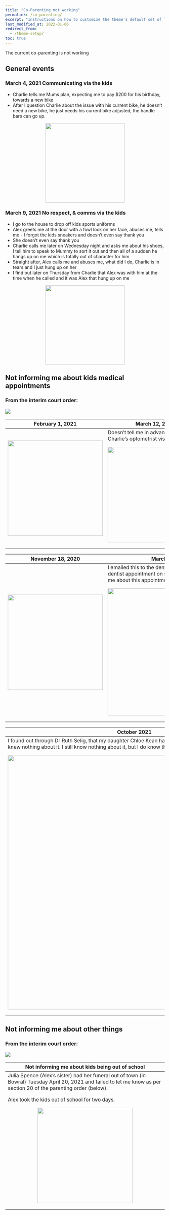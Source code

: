 ```yaml
---
title: "Co-Parenting not working"
permalink: /co_parenting/
excerpt: "Instructions on how to customize the theme's default set of layouts, includes, and stylesheets when using the Ruby Gem version."
last_modified_at: 2022-01-06
redirect_from:
  - /theme-setup/
toc: true
---
```

The current co-parenting is not working

## General events

### March 4, 2021 Communicating via the kids

- Charlie tells me Mums plan, expecting me to pay $200 for his birthday, towards a new bike
- After I question Charlie about the issue with his current bike, he doesn’t need a new bike, he just needs his current bike adjusted, the handle bars can go up.

<p align="center"><img style="vertical-align:middle;margin:0px 0px 0px 0px" width="250" src="../blobs/coparenting/March42021.jpg"</p>

### March 9, 2021 No respect, & comms via the kids

- I go to the house to drop off kids sports uniforms
- Alex greets me at the door with a fowl look on her face, abuses me, tells me - I forgot the kids sneakers and doesn’t even say thank you
- She doesn’t even say thank you
- Charlie calls me later on Wednesday night and asks me about his shoes, I tell him to speak to Mummy to sort it out and then all of a sudden he hangs up on me which is totally out of character for him
- Straight after, Alex calls me and abuses me, what did I do, Charlie is in tears and I just hung up on her
- I find out later on Thursday from Charlie that Alex was with him at the time when he called and it was Alex that hung up on me

<p align="center"><img style="vertical-align:middle;margin:0px 0px 0px 0px" width="250" src="../blobs/coparenting/March92021.jpg"</p>

## Not informing me about kids medical appointments

### From the interim court order:

![](../blobs/coparenting/court_order_medical.png)

| February 1, 2021 | March 12, 2021 |
| ----------- | ----------- |
| <p align="center"><img style="vertical-align:middle;margin:0px 0px 0px 0px" width="300" src="../blobs/coparenting/kids_medical_appointments1.jpg"></p> | Doesn’t tell me in advance about the Charlie’s optometrist visit <p align="center"><img style="vertical-align:middle;margin:0px 0px 0px 0px" width="300" src="../blobs/coparenting/kids_medical_appointments2.jpg"></p> |

| November 18, 2020 | March 23, 2021 |
| ----------- | ----------- |
| <p align="center"><img style="vertical-align:middle;margin:0px 0px 0px 0px" width="300" src="../blobs/coparenting/kids_medical_appointments3.png"></p> | I emailed this to the dentist and knew of the kids dentist appointment on said date, but Alex never tells me about this appointment. <p align="center"><img style="vertical-align:middle;margin:0px 0px 0px 0px" width="400" src="../blobs/coparenting/kids_medical_appointments4.png"></p> |


| October 2021 |
| ----------- |
| I found out through Dr Ruth Selig, that my daughter Chloe Kean had a psychologist appointment, and I knew nothing about it. I still know nothing about it, but I do know that she had this appointment. <p align="center"><img style="vertical-align:middle;margin:0px 0px 0px 0px" width="800" src="../blobs/coparenting/chloe_psychologist.png"></p> |

## Not informing me about other things

### From the interim court order:

![](../blobs/coparenting/court_order_school.png)

| Not informing me about kids being out of school |
| ----------- |
| Julia Spence (Alex’s sister) had her funeral out of town (in Bowral) Tuesday April 20, 2021 and failed to let me know as per section 20 of the parenting order (below). <p> Alex took the kids out of school for two days. <p align="center"><img style="vertical-align:middle;margin:0px 0px 0px 0px" width="300" src="../blobs/coparenting/kids_school_absences.png"></p> |